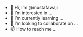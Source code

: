 - 👋 Hi, I’m @mustafawaji
- 👀 I’m interested in ...
- 🌱 I’m currently learning ...
- 💞️ I’m looking to collaborate on ...
- 📫 How to reach me ...

<!---
mustafawaji/mustafawaji is a ✨ special ✨ repository because its `README.md` (this file) appears on your GitHub profile.
You can click the Preview link to take a look at your changes.
--->
